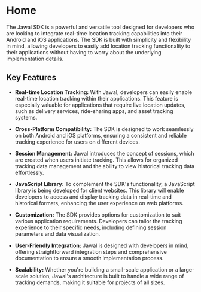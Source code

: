 # Home

The Jawal SDK is a powerful and versatile tool designed for developers who are looking to integrate real-time location tracking capabilities into their Android and iOS applications. The SDK is built with simplicity and flexibility in mind, allowing developers to easily add location tracking functionality to their applications without having to worry about the underlying implementation details.

## Key Features

- **Real-time Location Tracking:** With Jawal, developers can easily enable real-time location tracking within their applications. This feature is especially valuable for applications that require live location updates, such as delivery services, ride-sharing apps, and asset tracking systems.

- **Cross-Platform Compatibility:** The SDK is designed to work seamlessly on both Android and iOS platforms, ensuring a consistent and reliable tracking experience for users on different devices.

- **Session Management:** Jawal introduces the concept of sessions, which are created when users initiate tracking. This allows for organized tracking data management and the ability to view historical tracking data effortlessly.

- **JavaScript Library:** To complement the SDK's functionality, a JavaScript library is being developed for client websites. This library will enable developers to access and display tracking data in real-time and historical formats, enhancing the user experience on web platforms.

- **Customization:** The SDK provides options for customization to suit various application requirements. Developers can tailor the tracking experience to their specific needs, including defining session parameters and data visualization.

- **User-Friendly Integration:** Jawal is designed with developers in mind, offering straightforward integration steps and comprehensive documentation to ensure a smooth implementation process.

- **Scalability:** Whether you're building a small-scale application or a large-scale solution, Jawal's architecture is built to handle a wide range of tracking demands, making it suitable for projects of all sizes.

